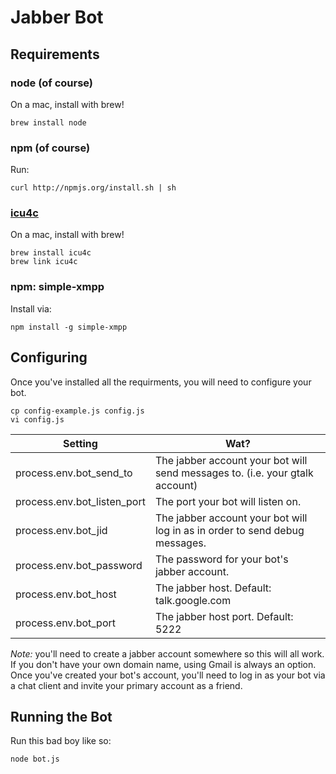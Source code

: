 # Jabber Bot

## Requirements
### node (of course)
On a mac, install with brew!

````
brew install node
````

### npm (of course)
Run:
````
curl http://npmjs.org/install.sh | sh
````

### [icu4c](http://userguide.icu-project.org/)
On a mac, install with brew!
````
brew install icu4c
brew link icu4c
````

### npm: simple-xmpp
Install via: 
````
npm install -g simple-xmpp
````

## Configuring
Once you've installed all the requirments, you will need to configure your bot.

````
cp config-example.js config.js
vi config.js
````

<table>
	<thead>
		<tr>
			<th>Setting</th>
			<th>Wat?</th>
		</tr>
	</thead>
	<tbody>
		<tr>
			<td>process.env.bot_send_to</td>
			<td>The jabber account your bot will send messages to. (i.e. your gtalk account)</td>
		</tr>
		<tr>
			<td>process.env.bot_listen_port</td>
			<td>The port your bot will listen on.</td>
		</tr>
		<tr>
			<td>process.env.bot_jid</td>
			<td>The jabber account your bot will log in as in order to send debug messages.</td>
		</tr>
		<tr>
			<td>process.env.bot_password</td>
			<td>The password for your bot's jabber account.</td>
		</tr>
		<tr>
			<td>process.env.bot_host</td>
			<td>The jabber host.  Default: talk.google.com</td>
		</tr>
		<tr>
			<td>process.env.bot_port</td>
			<td>The jabber host port.  Default: 5222</td>
		</tr>
	</tbody>
</table>

*Note:* you'll need to create a jabber account somewhere so this will all work.  If you don't have your own domain name, using Gmail is always an option.  Once you've created your bot's account, you'll need to log in as your bot via a chat client and invite your primary account as a friend.

## Running the Bot

Run this bad boy like so:

````
node bot.js
````
